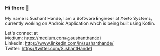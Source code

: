 ### Hi there 👋

My name is Sushant Hande, I am a Software Engineer at Xento Systems, currently working on Android Application which is being built using Kotlin.

Let's connect at <br>
Medium: https://medium.com/@sushanthande1 <br>
LinkedIn: https://www.linkedin.com/in/sushanthande/ <br>
Twitter: https://twitter.com/SushantHande1

<!--
**Sushant-Hande/Sushant-Hande** is a ✨ _special_ ✨ repository because its `README.md` (this file) appears on your GitHub profile.

Here are some ideas to get you started:

- 🔭 I’m currently working on ...
- 🌱 I’m currently learning ...
- 👯 I’m looking to collaborate on ...
- 🤔 I’m looking for help with ...
- 💬 Ask me about ...
- 📫 How to reach me: ...
- 😄 Pronouns: ...
- ⚡ Fun fact: ...
-->
